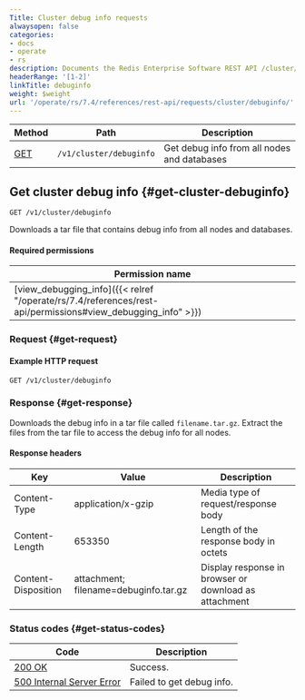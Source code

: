 ```yaml
---
Title: Cluster debug info requests
alwaysopen: false
categories:
- docs
- operate
- rs
description: Documents the Redis Enterprise Software REST API /cluster/debuginfo requests.
headerRange: '[1-2]'
linkTitle: debuginfo
weight: $weight
url: '/operate/rs/7.4/references/rest-api/requests/cluster/debuginfo/'
---
```


| Method | Path | Description |
|--------|------|-------------|
| [GET](#get-cluster-debuginfo) | `/v1/cluster/debuginfo` | Get debug info from all nodes and databases |

## Get cluster debug info {#get-cluster-debuginfo}

	GET /v1/cluster/debuginfo

Downloads a tar file that contains debug info from all nodes and databases.

#### Required permissions

| Permission name |
|-----------------|
| [view_debugging_info]({{< relref "/operate/rs/7.4/references/rest-api/permissions#view_debugging_info" >}}) |

### Request {#get-request} 

#### Example HTTP request

	GET /v1/cluster/debuginfo

### Response {#get-response} 

Downloads the debug info in a tar file called `filename.tar.gz`. Extract the files from the tar file to access the debug info for all nodes.

#### Response headers

| Key | Value | Description |
|-----|-------|-------------|
| Content-Type | application/x-gzip | Media type of request/response body |
| Content-Length | 653350 | Length of the response body in octets |
| Content-Disposition | attachment; filename=debuginfo.tar.gz | Display response in browser or download as attachment |

### Status codes {#get-status-codes} 

| Code | Description |
|------|-------------|
| [200 OK](http://www.w3.org/Protocols/rfc2616/rfc2616-sec10.html#sec10.2.1) | Success. |
| [500 Internal Server Error](http://www.w3.org/Protocols/rfc2616/rfc2616-sec10.html#sec10.5.1) | Failed to get debug info. |

